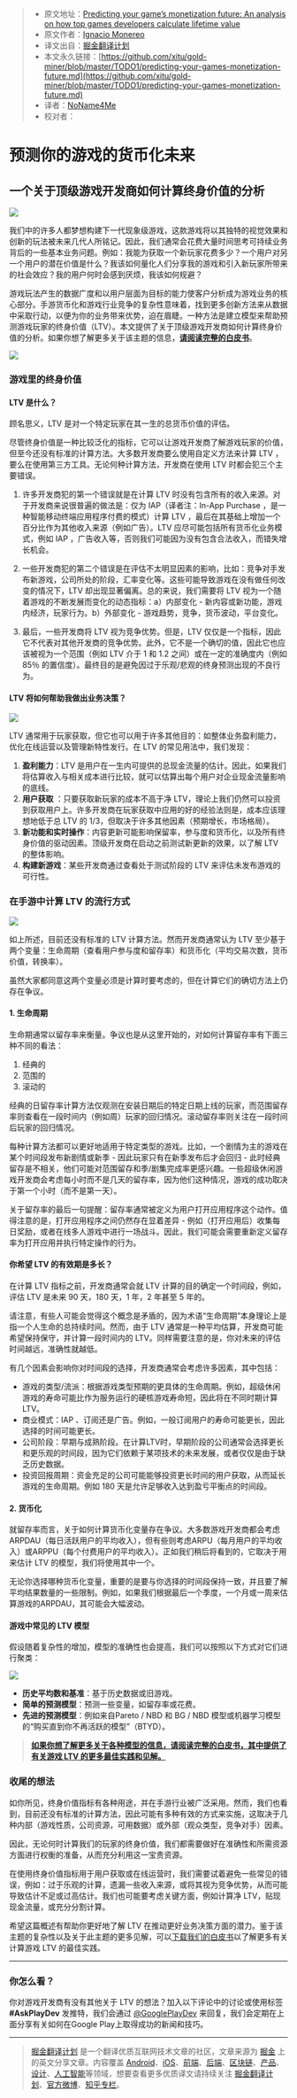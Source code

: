 > * 原文地址：[Predicting your game’s monetization future: An analysis on how top games developers calculate lifetime value](https://medium.com/googleplaydev/predicting-your-games-monetization-future-ce176169b056)
> * 原文作者：[Ignacio Monereo](https://medium.com/@ignacio.monereo?source=post_header_lockup)
> * 译文出自：[掘金翻译计划](https://github.com/xitu/gold-miner)
> * 本文永久链接：[https://github.com/xitu/gold-miner/blob/master/TODO1/predicting-your-games-monetization-future.md](https://github.com/xitu/gold-miner/blob/master/TODO1/predicting-your-games-monetization-future.md)
> * 译者：[NoName4Me](https://github.com/NoName4Me)
> * 校对者：

# 预测你的游戏的货币化未来

## 一个关于顶级游戏开发商如何计算终身价值的分析

![](https://cdn-images-1.medium.com/max/800/0*UGIPy81djFEPC-0u.)

我们中的许多人都梦想构建下一代现象级游戏，这款游戏将以其独特的视觉效果和创新的玩法被未来几代人所铭记。因此，我们通常会花费大量时间思考可持续业务背后的一些基本业务问题。例如：我能为获取一个新玩家花费多少？一个用户对另一个用户的潜在价值是什么？我该如何量化人们分享我的游戏和引入新玩家所带来的社会效应？我的用户何时会感到厌烦，我该如何规避？

游戏玩法产生的数据广度和以用户层面为目标的能力使客户分析成为游戏业务的核心部分。手游货币化和游戏行业竞争的复杂性意味着，找到更多创新方法来从数据中采取行动，以便为你的业务带来优势，迫在眉睫。一种方法是建立模型来帮助预测游戏玩家的终身价值（LTV）。本文提供了关于顶级游戏开发商如何计算终身价值的分析。如果你想了解更多关于该主题的信息，[**请阅读完整的白皮书**](http://services.google.com/fh/files/blogs/insights_for_evaluating_lifetime_value_for_game_developers.pdf)。

![](https://cdn-images-1.medium.com/max/800/1*5B4ls2quAGfimJVMHrB0Mg.png)

### 游戏里的终身价值

#### LTV 是什么？

顾名思义，LTV 是对一个特定玩家在其一生的总货币价值的评估。

尽管终身价值是一种比较泛化的指标，它可以让游戏开发商了解游戏玩家的价值，但至今还没有标准的计算方法。大多数开发商要么使用自定义方法来计算 LTV ，要么在使用第三方工具。无论何种计算方法，开发商在使用 LTV 时都会犯三个主要错误。

1. 许多开发商犯的第一个错误就是在计算 LTV 时没有包含所有的收入来源。对于开发商来说很普遍的做法是：仅为 IAP（译者注：In-App Purchase ，是一种智能移动终端应用程序付费的模式）计算 LTV ，最后在其基础上增加一个百分比作为其他收入来源（例如广告）。LTV 应尽可能包括所有货币化业务模式，例如 IAP ，广告收入等，否则我们可能因为没有包含合法收入，而错失增长机会。

2. 一些开发商犯的第二个错误是在评估不太明显因素的影响，比如：竞争对手发布新游戏，公司所处的阶段，汇率变化等。这些可能导致游戏在没有做任何改变的情况下，LTV 却出现显著偏离。总的来说，我们需要将 LTV 视为一个随着游戏的不断发展而变化的动态指标：a）内部变化 - 新内容或新功能，游戏内经济，玩家行为。b）外部变化 - 游戏趋势，竞争，货币波动，平台变化。

3. 最后，一些开发商将 LTV 视为竞争优势。但是，LTV 仅仅是一个指标，因此它不代表对其他开发商的竞争优势。此外，它不是一个确切的值，因此它也应该被视为一个范围（例如 LTV 介于 1 和 1.2 之间）或在一定的准确度内（例如 85％ 的置信度）。最终目的是避免因过于乐观/悲观的终身预测出现的不良行为。

#### LTV 将如何帮助我做出业务决策？

![](https://cdn-images-1.medium.com/max/800/1*GKSGpj7VPBXjK1mPLN49Fg.png)

LTV 通常用于玩家获取，但它也可以用于许多其他目的：如整体业务盈利能力，优化在线运营以及管理新特性发行。在 LTV 的常见用法中，我们发现：

1. **盈利能力**：LTV 是用户在一生内可提供的总现金流量的估计。因此，如果我们将估算收入与相关成本进行比较，就可以估算出每个用户对企业现金流量影响的底线。
2. **用户获取** ：只要获取新玩家的成本不高于净 LTV，理论上我们仍然可以投资到获取用户上。许多开发商在玩家获取中应用的好的经验法则是，成本应该理想地低于总 LTV 的 1/3，但取决于许多其他因素（预期增长，市场格局）。
3. **新功能和实时操作**：内容更新可能影响保留率，参与度和货币化，以及所有终身价值的驱动因素。顶级开发商在启动之前测试新更新的效果，以了解 LTV 的整体影响。
4. **构建新游戏**：某些开发商通过查看处于测试阶段的 LTV 来评估未发布游戏的可行性。

### 在手游中计算 LTV 的流行方式

![](https://cdn-images-1.medium.com/max/800/0*dD8kMd26WgTCGPcw.)

如上所述，目前还没有标准的 LTV 计算方法。然而开发商通常认为 LTV 至少基于两个变量：生命周期（查看用户参与度和留存率）和货币化（平均交易次数，货币价值，转换率）。

虽然大家都同意这两个变量必须是计算时要考虑的，但在计算它们的确切方法上仍存在争议。

#### 1. 生命周期

生命期通常以留存率来衡量。争议也是从这里开始的，对如何计算留存率有下面三种不同的看法：

1. 经典的
2. 范围的
3. 滚动的

经典的日留存率计算方法仅观测在安装日期后的特定日期上线的玩家，而范围留存率则查看在一段时间内（例如周）玩家的回归情况。滚动留存率则关注在一段时间后玩家的回归情况。

每种计算方法都可以更好地适用于特定类型的游戏。比如，一个剧情为主的游戏在某个时间段发布新剧情或新季 - 因此玩家只有在新季发布后才会回归 - 此时经典留存是不相关，他们可能对范围留存和季/剧集完成率更感兴趣。一些超级休闲游戏开发商会考虑每小时而不是几天的留存率，因为他们这种情况，游戏的成功取决于第一个小时（而不是第一天）。

关于留存率的最后一句提醒：留存率通常被定义为用户打开应用程序这个动作。值得注意的是，打开应用程序之间仍然存在显着差异 - 例如（打开应用后）收集每日奖励，或者在线多人游戏中进行一场战斗。因此，我们可能会需要重新定义留存率为打开应用并执行特定操作的行为。

#### 你希望 LTV 的有效期是多长？

在计算 LTV 指标之前，开发商通常会就 LTV 计算的目的确定一个时间段，例如，评估 LTV 是未来 90 天，180 天，1 年，2 年甚至 5 年的。

请注意，有些人可能会觉得这个概念是矛盾的，因为术语“生命周期”本身理论上是指一个人生命的总持续时间。然而，由于 LTV 通常是一种平均估算，开发商可能希望保持保守，并计算一段时间内的 LTV。同样需要注意的是，你对未来的评估时间越远，准确性就越低。

有几个因素会影响你对时间段的选择，开发商通常会考虑许多因素，其中包括：

* 游戏的类型/流派：根据游戏类型预期的更具体的生命周期。例如，超级休闲游戏的寿命可能比作为服务运行的硬核游戏寿命短，因此将在不同时期计算 LTV。
* 商业模式：IAP 、订阅还是广告。例如，一般订阅用户的寿命可能更长，因此选择的时间可能更长。
* 公司阶段：早期与成熟阶段。在计算LTV时，早期阶段的公司通常会选择更长和更乐观的时间段，因为它们依赖于某项技术的未来发展，或者仅仅是由于缺乏历史数据。
* 投资回报周期：资金充足的公司可能能够投资更长时间的用户获取，从而延长游戏的生命周期。例如 180 天是允许足够收入达到盈亏平衡点的时间段。

#### 2. 货币化

就留存率而言，关于如何计算货币化变量存在争议。大多数游戏开发商都会考虑 ARPDAU（每日活跃用户的平均收入），但有些则考虑ARPU（每月用户的平均收入）或ARPPU（每个付费用户的平均收入）。正如我们稍后将看到的，它取决于用来估计 LTV 的模型，我们将使用其中一个。

无论你选择哪种货币化变量，重要的是要与你选择的时间段保持一致，并且要了解平均结果数量的一些限制。例如，如果我们根据最后一个季度，一个月或一周来估算游戏的ARPDAU，其可能会大幅波动。

#### **游戏中常见的 LTV 模型**

假设随着复杂性的增加，模型的准确性也会提高，我们可以按照以下方式对它们进行聚类：

![](https://cdn-images-1.medium.com/max/800/0*kNETtCUGtgyOy8nQ.)

* **历史平均数和基准**：基于历史数据或旧游戏。
* **简单的预测模型**：预测一些变量，如留存率或花费。
* **先进的预测模型**：例如来自Pareto / NBD 和 BG / NBD 模型或机器学习模型的“购买直到你不再活跃的模型”（BTYD）。

> [**如果你想了解更多关于各种模型的信息，请阅读完整的白皮书，其中提供了有关游戏 LTV 的更多最佳实践和见解。**](http://services.google.com/fh/files/blogs/insights_for_evaluating_lifetime_value_for_game_developers.pdf)

### 收尾的想法

如你所见，终身价值指标有各种用途，并在手游行业被广泛采用。然而，我们也看到，目前还没有标准的计算方法，因此可能有多种有效的方式来实施，这取决于几种内部（游戏性质，公司资源，可用数据）或外部（观众类型，竞争对手）因素。

因此，无论何时计算我们的玩家的终身价值，我们都需要做好在准确性和所需资源方面进行权衡的准备，从而充分利用这一宝贵资源。

在使用终身价值指标用于用户获取或在线运营时，我们需要试着避免一些常见的错误，例如：过于乐观的计算，遗漏一些收入来源，或将其视为竞争优势，从而可能导致估计不足或过高估计。我们也可能要考虑关键方面，例如计算净 LTV，贴现现金流量，或充分分割计算。

希望这篇概述有帮助你更好地了解 LTV 在推动更好业务决策方面的潜力。鉴于该主题的复杂性以及关于此主题的更多见解，可以[下载我们的白皮书](http://services.google.com/fh/files/blogs/insights_for_evaluating_lifetime_value_for_game_developers.pdf)以了解更多有关计算游戏 LTV 的最佳实践。

* * *

### 你怎么看？

你对游戏开发商有没有其他关于 LTV 的想法？加入以下评论中的讨论或使用标签 **#AskPlayDev** 发推特，我们会通过 [@GooglePlayDev](http://twitter.com/googleplaydev) 来回复，我们会定期在上面分享有关如何在Google Play上取得成功的新闻和技巧。

---

> [掘金翻译计划](https://github.com/xitu/gold-miner) 是一个翻译优质互联网技术文章的社区，文章来源为 [掘金](https://juejin.im) 上的英文分享文章。内容覆盖 [Android](https://github.com/xitu/gold-miner#android)、[iOS](https://github.com/xitu/gold-miner#ios)、[前端](https://github.com/xitu/gold-miner#前端)、[后端](https://github.com/xitu/gold-miner#后端)、[区块链](https://github.com/xitu/gold-miner#区块链)、[产品](https://github.com/xitu/gold-miner#产品)、[设计](https://github.com/xitu/gold-miner#设计)、[人工智能](https://github.com/xitu/gold-miner#人工智能)等领域，想要查看更多优质译文请持续关注 [掘金翻译计划](https://github.com/xitu/gold-miner)、[官方微博](http://weibo.com/juejinfanyi)、[知乎专栏](https://zhuanlan.zhihu.com/juejinfanyi)。

